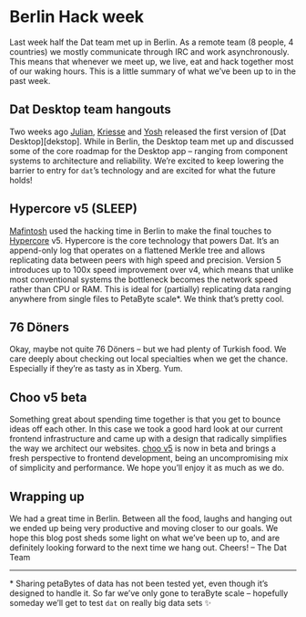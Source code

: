 # Berlin Hack week
Last week half the Dat team met up in Berlin. As a remote team (8 people, 4
countries) we mostly communicate through IRC and work asynchronously. This
means that whenever we meet up, we live, eat and hack together most of our
waking hours. This is a little summary of what we’ve been up to in the past
week.

## Dat Desktop team hangouts
Two weeks ago [Julian][julian], [Kriesse][kriesse] and [Yosh][yosh] released
the first version of [Dat Desktop][dekstop]. While in Berlin, the Desktop team
met up and discussed some of the core roadmap for the Desktop app – ranging
from component systems to architecture and reliability. We’re excited to keep
lowering the barrier to entry for `dat`’s technology and are excited for what
the future holds!

## Hypercore v5 (SLEEP)
[Mafintosh][mafintosh] used the hacking time in Berlin to make the final
touches to [Hypercore][hypercore] v5. Hypercore is the core technology that
powers Dat. It’s an append-only log that operates on a flattened Merkle tree
and allows replicating data between peers with high speed and precision.
Version 5 introduces up to 100x speed improvement over v4, which means that
unlike most conventional systems the bottleneck becomes the network speed
rather than CPU or RAM. This is ideal for (partially) replicating data ranging
anywhere from single files to PetaByte scale\*. We think that’s pretty cool.

## 76 Döners
Okay, maybe not quite 76 Döners – but we had plenty of Turkish food. We care
deeply about checking out local specialties when we get the chance. Especially
if they’re as tasty as in Xberg. Yum.

## Choo v5 beta
Something great about spending time together is that you get to bounce ideas off
each other. In this case we took a good hard look at our current frontend
infrastructure and came up with a design that radically simplifies the way we
architect our websites. [choo v5][choo] is now in beta and brings a fresh
perspective to frontend development, being an uncompromising mix of simplicity
and performance. We hope you’ll enjoy it as much as we do.

## Wrapping up
We had a great time in Berlin. Between all the food, laughs and hanging out we
ended up being very productive and moving closer to our goals. We hope this
blog post sheds some light on what we’ve been up to, and are definitely looking
forward to the next time we hang out. Cheers! – The Dat Team

---

\* Sharing petaBytes of data has not been tested yet, even though it’s designed
to handle it. So far we’ve only gone to teraByte scale – hopefully someday
we’ll get to test `dat` on really big data sets ✨

[julian]: https://twitter.com/juliangruber
[kriesse]: https://twitter.com/kriesse
[mafintosh]: https://twitter.com/mafintosh
[yosh]: https://twitter.com/yoshuawuyts
[hypercore]: https://github.com/mafintosh/hypercore
[choo]: https://choo.io
[desktop]: https://github.com/datproject/dat-desktop
